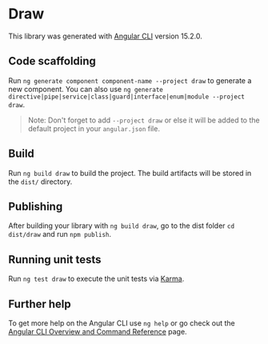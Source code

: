 # Draw

This library was generated with [Angular CLI](https://github.com/angular/angular-cli) version 15.2.0.

## Code scaffolding

Run `ng generate component component-name --project draw` to generate a new component. You can also use `ng generate directive|pipe|service|class|guard|interface|enum|module --project draw`.
> Note: Don't forget to add `--project draw` or else it will be added to the default project in your `angular.json` file. 

## Build

Run `ng build draw` to build the project. The build artifacts will be stored in the `dist/` directory.

## Publishing

After building your library with `ng build draw`, go to the dist folder `cd dist/draw` and run `npm publish`.

## Running unit tests

Run `ng test draw` to execute the unit tests via [Karma](https://karma-runner.github.io).

## Further help

To get more help on the Angular CLI use `ng help` or go check out the [Angular CLI Overview and Command Reference](https://angular.io/cli) page.

